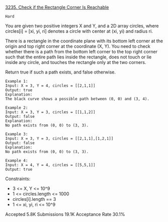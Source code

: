 [3235. Check if the Rectangle Corner Is Reachable](https://leetcode.com/problems/check-if-the-rectangle-corner-is-reachable/)

`Hard`

You are given two positive integers X and Y, and a 2D array circles, where circles[i] = [xi, yi, ri] denotes a circle with center at (xi, yi) and radius ri.

There is a rectangle in the coordinate plane with its bottom left corner at the origin and top right corner at the coordinate (X, Y). You need to check whether there is a path from the bottom left corner to the top right corner such that the entire path lies inside the rectangle, does not touch or lie inside any circle, and touches the rectangle only at the two corners.

Return true if such a path exists, and false otherwise.

```
Example 1:
Input: X = 3, Y = 4, circles = [[2,1,1]]
Output: true
Explanation:
The black curve shows a possible path between (0, 0) and (3, 4).

Example 2:
Input: X = 3, Y = 3, circles = [[1,1,2]]
Output: false
Explanation:
No path exists from (0, 0) to (3, 3).

Example 3:
Input: X = 3, Y = 3, circles = [[2,1,1],[1,2,1]]
Output: false
Explanation:
No path exists from (0, 0) to (3, 3).

Example 4:
Input: X = 4, Y = 4, circles = [[5,5,1]]
Output: true
```
 

Constraints:

- 3 <= X, Y <= 10^9
- 1 <= circles.length <= 1000
- circles[i].length == 3
- 1 <= xi, yi, ri <= 10^9

Accepted
5.8K
Submissions
19.1K
Acceptance Rate
30.1%
